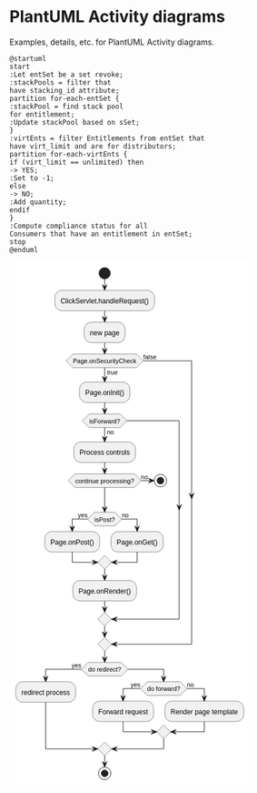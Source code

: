 # PlantUML Activity diagrams

Examples, details, etc. for PlantUML Activity diagrams.

```plantuml
@startuml
start
:Let entSet be a set revoke;
:stackPools = filter that
have stacking_id attribute;
partition for-each-entSet {
:stackPool = find stack pool  
for entitlement;
:Update stackPool based on sSet;
}
:virtEnts = filter Entitlements from entSet that 
have virt_limit and are for distributors;
partition for-each-virtEnts {
if (virt_limit == unlimited) then
-> YES;
:Set to -1;
else
-> NO;
:Add quantity;
endif
}
:Compute compliance status for all 
Consumers that have an entitlement in entSet;
stop
@enduml
```
<svg xmlns="http://www.w3.org/2000/svg" xmlns:xlink="http://www.w3.org/1999/xlink" contentStyleType="text/css" height="920px" preserveAspectRatio="none" style="width:423px;height:920px;background:#FFFFFF;" version="1.1" viewBox="0 0 423 920" width="423px" zoomAndPan="magnify"><defs/><g><ellipse cx="167.6306" cy="20" fill="#222222" rx="10" ry="10" style="stroke:#222222;stroke-width:1.0;"/><rect fill="#F1F1F1" height="35.9609" rx="12.5" ry="12.5" style="stroke:#181818;stroke-width:0.5;" width="175.4023" x="79.9294" y="50"/><text fill="#000000" font-family="sans-serif" font-size="12" lengthAdjust="spacing" textLength="155.4023" x="89.9294" y="72.9492">ClickServlet.handleRequest()</text><rect fill="#F1F1F1" height="35.9609" rx="12.5" ry="12.5" style="stroke:#181818;stroke-width:0.5;" width="72.043" x="131.6091" y="105.9609"/><text fill="#000000" font-family="sans-serif" font-size="12" lengthAdjust="spacing" textLength="52.043" x="141.6091" y="128.9102">new page</text><rect fill="#F1F1F1" height="35.9609" rx="12.5" ry="12.5" style="stroke:#181818;stroke-width:0.5;" width="88.707" x="123.2771" y="211.2373"/><text fill="#000000" font-family="sans-serif" font-size="12" lengthAdjust="spacing" textLength="68.707" x="133.2771" y="234.1865">Page.onInit()</text><rect fill="#F1F1F1" height="35.9609" rx="12.5" ry="12.5" style="stroke:#181818;stroke-width:0.5;" width="108.6992" x="113.281" y="316.5137"/><text fill="#000000" font-family="sans-serif" font-size="12" lengthAdjust="spacing" textLength="88.6992" x="123.281" y="339.4629">Process controls</text><polygon fill="#F1F1F1" points="115.6519,372.4746,219.6094,372.4746,231.6094,384.4746,219.6094,396.4746,115.6519,396.4746,103.6519,384.4746,115.6519,372.4746" style="stroke:#181818;stroke-width:0.5;"/><text fill="#000000" font-family="sans-serif" font-size="11" lengthAdjust="spacing" textLength="103.9575" x="115.6519" y="389.0293">continue processing?</text><text fill="#000000" font-family="sans-serif" font-size="11" lengthAdjust="spacing" textLength="12.2354" x="231.6094" y="381.7139">no</text><ellipse cx="265.8447" cy="384.4746" fill="none" rx="11" ry="11" style="stroke:#222222;stroke-width:1.0;"/><ellipse cx="265.8447" cy="384.4746" fill="#222222" rx="6" ry="6" style="stroke:#222222;stroke-width:1.0;"/><polygon fill="#F1F1F1" points="149.5945,439.9941,185.6667,439.9941,197.6667,451.9941,185.6667,463.9941,149.5945,463.9941,137.5945,451.9941,149.5945,439.9941" style="stroke:#181818;stroke-width:0.5;"/><text fill="#000000" font-family="sans-serif" font-size="11" lengthAdjust="spacing" textLength="36.0723" x="149.5945" y="456.5488">isPost?</text><text fill="#000000" font-family="sans-serif" font-size="11" lengthAdjust="spacing" textLength="17.1177" x="120.4768" y="449.2334">yes</text><text fill="#000000" font-family="sans-serif" font-size="11" lengthAdjust="spacing" textLength="12.2354" x="197.6667" y="449.2334">no</text><rect fill="#F1F1F1" height="35.9609" rx="12.5" ry="12.5" style="stroke:#181818;stroke-width:0.5;" width="96.7109" x="62.0872" y="473.9941"/><text fill="#000000" font-family="sans-serif" font-size="12" lengthAdjust="spacing" textLength="76.7109" x="72.0872" y="496.9434">Page.onPost()</text><rect fill="#F1F1F1" height="35.9609" rx="12.5" ry="12.5" style="stroke:#181818;stroke-width:0.5;" width="92.041" x="178.7981" y="473.9941"/><text fill="#000000" font-family="sans-serif" font-size="12" lengthAdjust="spacing" textLength="72.041" x="188.7981" y="496.9434">Page.onGet()</text><polygon fill="#F1F1F1" points="167.6306,515.9551,179.6306,527.9551,167.6306,539.9551,155.6306,527.9551,167.6306,515.9551" style="stroke:#181818;stroke-width:0.5;"/><rect fill="#F1F1F1" height="35.9609" rx="12.5" ry="12.5" style="stroke:#181818;stroke-width:0.5;" width="112.0566" x="111.6023" y="559.9551"/><text fill="#000000" font-family="sans-serif" font-size="12" lengthAdjust="spacing" textLength="92.0566" x="121.6023" y="582.9043">Page.onRender()</text><polygon fill="#F1F1F1" points="140.4287,267.1982,194.8325,267.1982,206.8325,279.1982,194.8325,291.1982,140.4287,291.1982,128.4287,279.1982,140.4287,267.1982" style="stroke:#181818;stroke-width:0.5;"/><text fill="#000000" font-family="sans-serif" font-size="11" lengthAdjust="spacing" textLength="12.2354" x="171.6306" y="303.0684">no</text><text fill="#000000" font-family="sans-serif" font-size="11" lengthAdjust="spacing" textLength="54.4038" x="140.4287" y="283.7529">isForward?</text><polygon fill="#F1F1F1" points="167.6306,615.916,179.6306,627.916,167.6306,639.916,155.6306,627.916,167.6306,615.916" style="stroke:#181818;stroke-width:0.5;"/><polygon fill="#F1F1F1" points="111.6826,161.9219,223.5786,161.9219,235.5786,173.9219,223.5786,185.9219,111.6826,185.9219,99.6826,173.9219,111.6826,161.9219" style="stroke:#181818;stroke-width:0.5;"/><text fill="#000000" font-family="sans-serif" font-size="11" lengthAdjust="spacing" textLength="18.9546" x="171.6306" y="197.792">true</text><text fill="#000000" font-family="sans-serif" font-size="11" lengthAdjust="spacing" textLength="111.896" x="111.6826" y="178.4766">Page.onSecurityCheck</text><text fill="#000000" font-family="sans-serif" font-size="11" lengthAdjust="spacing" textLength="23.2354" x="235.5786" y="171.1611">false</text><polygon fill="#F1F1F1" points="167.6306,659.916,179.6306,671.916,167.6306,683.916,155.6306,671.916,167.6306,659.916" style="stroke:#181818;stroke-width:0.5;"/><polygon fill="#F1F1F1" points="138.5864,703.916,196.6748,703.916,208.6748,715.916,196.6748,727.916,138.5864,727.916,126.5864,715.916,138.5864,703.916" style="stroke:#181818;stroke-width:0.5;"/><text fill="#000000" font-family="sans-serif" font-size="11" lengthAdjust="spacing" textLength="58.0884" x="138.5864" y="720.4707">do redirect?</text><text fill="#000000" font-family="sans-serif" font-size="11" lengthAdjust="spacing" textLength="17.1177" x="109.4688" y="713.1553">yes</text><rect fill="#F1F1F1" height="35.9609" rx="12.5" ry="12.5" style="stroke:#181818;stroke-width:0.5;" width="105.3652" x="11" y="737.916"/><text fill="#000000" font-family="sans-serif" font-size="12" lengthAdjust="spacing" textLength="85.3652" x="21" y="760.8652">redirect process</text><polygon fill="#F1F1F1" points="242.5344,737.916,300.6228,737.916,312.6228,749.916,300.6228,761.916,242.5344,761.916,230.5344,749.916,242.5344,737.916" style="stroke:#181818;stroke-width:0.5;"/><text fill="#000000" font-family="sans-serif" font-size="11" lengthAdjust="spacing" textLength="58.0884" x="242.5344" y="754.4707">do forward?</text><text fill="#000000" font-family="sans-serif" font-size="11" lengthAdjust="spacing" textLength="17.1177" x="213.4167" y="747.1553">yes</text><text fill="#000000" font-family="sans-serif" font-size="11" lengthAdjust="spacing" textLength="12.2354" x="312.6228" y="747.1553">no</text><rect fill="#F1F1F1" height="35.9609" rx="12.5" ry="12.5" style="stroke:#181818;stroke-width:0.5;" width="107.3691" x="146.3652" y="771.916"/><text fill="#000000" font-family="sans-serif" font-size="12" lengthAdjust="spacing" textLength="87.3691" x="156.3652" y="794.8652">Forward request</text><rect fill="#F1F1F1" height="35.9609" rx="12.5" ry="12.5" style="stroke:#181818;stroke-width:0.5;" width="138.7461" x="273.7344" y="771.916"/><text fill="#000000" font-family="sans-serif" font-size="12" lengthAdjust="spacing" textLength="118.7461" x="283.7344" y="794.8652">Render page template</text><polygon fill="#F1F1F1" points="271.5786,813.877,283.5786,825.877,271.5786,837.877,259.5786,825.877,271.5786,813.877" style="stroke:#181818;stroke-width:0.5;"/><polygon fill="#F1F1F1" points="167.6306,843.877,179.6306,855.877,167.6306,867.877,155.6306,855.877,167.6306,843.877" style="stroke:#181818;stroke-width:0.5;"/><ellipse cx="167.6306" cy="898.877" fill="none" rx="11" ry="11" style="stroke:#222222;stroke-width:1.0;"/><ellipse cx="167.6306" cy="898.877" fill="#222222" rx="6" ry="6" style="stroke:#222222;stroke-width:1.0;"/><line style="stroke:#181818;stroke-width:1.0;" x1="167.6306" x2="167.6306" y1="30" y2="50"/><polygon fill="#181818" points="163.6306,40,167.6306,50,171.6306,40,167.6306,44" style="stroke:#181818;stroke-width:1.0;"/><line style="stroke:#181818;stroke-width:1.0;" x1="167.6306" x2="167.6306" y1="85.9609" y2="105.9609"/><polygon fill="#181818" points="163.6306,95.9609,167.6306,105.9609,171.6306,95.9609,167.6306,99.9609" style="stroke:#181818;stroke-width:1.0;"/><line style="stroke:#181818;stroke-width:1.0;" x1="167.6306" x2="167.6306" y1="396.4746" y2="439.9941"/><polygon fill="#181818" points="163.6306,429.9941,167.6306,439.9941,171.6306,429.9941,167.6306,433.9941" style="stroke:#181818;stroke-width:1.0;"/><line style="stroke:#181818;stroke-width:1.0;" x1="231.6094" x2="254.8447" y1="384.4746" y2="384.4746"/><polygon fill="#181818" points="244.8447,380.4746,254.8447,384.4746,244.8447,388.4746,248.8447,384.4746" style="stroke:#181818;stroke-width:1.0;"/><line style="stroke:#181818;stroke-width:1.0;" x1="167.6306" x2="167.6306" y1="352.4746" y2="372.4746"/><polygon fill="#181818" points="163.6306,362.4746,167.6306,372.4746,171.6306,362.4746,167.6306,366.4746" style="stroke:#181818;stroke-width:1.0;"/><line style="stroke:#181818;stroke-width:1.0;" x1="137.5945" x2="110.4426" y1="451.9941" y2="451.9941"/><line style="stroke:#181818;stroke-width:1.0;" x1="110.4426" x2="110.4426" y1="451.9941" y2="473.9941"/><polygon fill="#181818" points="106.4426,463.9941,110.4426,473.9941,114.4426,463.9941,110.4426,467.9941" style="stroke:#181818;stroke-width:1.0;"/><line style="stroke:#181818;stroke-width:1.0;" x1="197.6667" x2="224.8186" y1="451.9941" y2="451.9941"/><line style="stroke:#181818;stroke-width:1.0;" x1="224.8186" x2="224.8186" y1="451.9941" y2="473.9941"/><polygon fill="#181818" points="220.8186,463.9941,224.8186,473.9941,228.8186,463.9941,224.8186,467.9941" style="stroke:#181818;stroke-width:1.0;"/><line style="stroke:#181818;stroke-width:1.0;" x1="110.4426" x2="110.4426" y1="509.9551" y2="527.9551"/><line style="stroke:#181818;stroke-width:1.0;" x1="110.4426" x2="155.6306" y1="527.9551" y2="527.9551"/><polygon fill="#181818" points="145.6306,523.9551,155.6306,527.9551,145.6306,531.9551,149.6306,527.9551" style="stroke:#181818;stroke-width:1.0;"/><line style="stroke:#181818;stroke-width:1.0;" x1="224.8186" x2="224.8186" y1="509.9551" y2="527.9551"/><line style="stroke:#181818;stroke-width:1.0;" x1="224.8186" x2="179.6306" y1="527.9551" y2="527.9551"/><polygon fill="#181818" points="189.6306,523.9551,179.6306,527.9551,189.6306,531.9551,185.6306,527.9551" style="stroke:#181818;stroke-width:1.0;"/><line style="stroke:#181818;stroke-width:1.0;" x1="167.6306" x2="167.6306" y1="539.9551" y2="559.9551"/><polygon fill="#181818" points="163.6306,549.9551,167.6306,559.9551,171.6306,549.9551,167.6306,553.9551" style="stroke:#181818;stroke-width:1.0;"/><line style="stroke:#181818;stroke-width:1.0;" x1="167.6306" x2="167.6306" y1="291.1982" y2="316.5137"/><polygon fill="#181818" points="163.6306,306.5137,167.6306,316.5137,171.6306,306.5137,167.6306,310.5137" style="stroke:#181818;stroke-width:1.0;"/><line style="stroke:#181818;stroke-width:1.0;" x1="206.8325" x2="298.8447" y1="279.1982" y2="279.1982"/><polygon fill="#181818" points="294.8447,426.4746,298.8447,436.4746,302.8447,426.4746,298.8447,430.4746" style="stroke:#181818;stroke-width:1.0;"/><line style="stroke:#181818;stroke-width:1.0;" x1="298.8447" x2="298.8447" y1="279.1982" y2="627.916"/><line style="stroke:#181818;stroke-width:1.0;" x1="298.8447" x2="179.6306" y1="627.916" y2="627.916"/><polygon fill="#181818" points="189.6306,623.916,179.6306,627.916,189.6306,631.916,185.6306,627.916" style="stroke:#181818;stroke-width:1.0;"/><line style="stroke:#181818;stroke-width:1.0;" x1="167.6306" x2="167.6306" y1="595.916" y2="615.916"/><polygon fill="#181818" points="163.6306,605.916,167.6306,615.916,171.6306,605.916,167.6306,609.916" style="stroke:#181818;stroke-width:1.0;"/><line style="stroke:#181818;stroke-width:1.0;" x1="167.6306" x2="167.6306" y1="247.1982" y2="267.1982"/><polygon fill="#181818" points="163.6306,257.1982,167.6306,267.1982,171.6306,257.1982,167.6306,261.1982" style="stroke:#181818;stroke-width:1.0;"/><line style="stroke:#181818;stroke-width:1.0;" x1="167.6306" x2="167.6306" y1="185.9219" y2="211.2373"/><polygon fill="#181818" points="163.6306,201.2373,167.6306,211.2373,171.6306,201.2373,167.6306,205.2373" style="stroke:#181818;stroke-width:1.0;"/><line style="stroke:#181818;stroke-width:1.0;" x1="235.5786" x2="320.8447" y1="173.9219" y2="173.9219"/><polygon fill="#181818" points="316.8447,406.4746,320.8447,416.4746,324.8447,406.4746,320.8447,410.4746" style="stroke:#181818;stroke-width:1.0;"/><line style="stroke:#181818;stroke-width:1.0;" x1="320.8447" x2="320.8447" y1="173.9219" y2="671.916"/><line style="stroke:#181818;stroke-width:1.0;" x1="320.8447" x2="179.6306" y1="671.916" y2="671.916"/><polygon fill="#181818" points="189.6306,667.916,179.6306,671.916,189.6306,675.916,185.6306,671.916" style="stroke:#181818;stroke-width:1.0;"/><line style="stroke:#181818;stroke-width:1.0;" x1="167.6306" x2="167.6306" y1="639.916" y2="659.916"/><polygon fill="#181818" points="163.6306,649.916,167.6306,659.916,171.6306,649.916,167.6306,653.916" style="stroke:#181818;stroke-width:1.0;"/><line style="stroke:#181818;stroke-width:1.0;" x1="167.6306" x2="167.6306" y1="141.9219" y2="161.9219"/><polygon fill="#181818" points="163.6306,151.9219,167.6306,161.9219,171.6306,151.9219,167.6306,155.9219" style="stroke:#181818;stroke-width:1.0;"/><line style="stroke:#181818;stroke-width:1.0;" x1="230.5344" x2="200.0498" y1="749.916" y2="749.916"/><line style="stroke:#181818;stroke-width:1.0;" x1="200.0498" x2="200.0498" y1="749.916" y2="771.916"/><polygon fill="#181818" points="196.0498,761.916,200.0498,771.916,204.0498,761.916,200.0498,765.916" style="stroke:#181818;stroke-width:1.0;"/><line style="stroke:#181818;stroke-width:1.0;" x1="312.6228" x2="343.1074" y1="749.916" y2="749.916"/><line style="stroke:#181818;stroke-width:1.0;" x1="343.1074" x2="343.1074" y1="749.916" y2="771.916"/><polygon fill="#181818" points="339.1074,761.916,343.1074,771.916,347.1074,761.916,343.1074,765.916" style="stroke:#181818;stroke-width:1.0;"/><line style="stroke:#181818;stroke-width:1.0;" x1="200.0498" x2="200.0498" y1="807.877" y2="825.877"/><line style="stroke:#181818;stroke-width:1.0;" x1="200.0498" x2="259.5786" y1="825.877" y2="825.877"/><polygon fill="#181818" points="249.5786,821.877,259.5786,825.877,249.5786,829.877,253.5786,825.877" style="stroke:#181818;stroke-width:1.0;"/><line style="stroke:#181818;stroke-width:1.0;" x1="343.1074" x2="343.1074" y1="807.877" y2="825.877"/><line style="stroke:#181818;stroke-width:1.0;" x1="343.1074" x2="283.5786" y1="825.877" y2="825.877"/><polygon fill="#181818" points="293.5786,821.877,283.5786,825.877,293.5786,829.877,289.5786,825.877" style="stroke:#181818;stroke-width:1.0;"/><line style="stroke:#181818;stroke-width:1.0;" x1="126.5864" x2="63.6826" y1="715.916" y2="715.916"/><line style="stroke:#181818;stroke-width:1.0;" x1="63.6826" x2="63.6826" y1="715.916" y2="737.916"/><polygon fill="#181818" points="59.6826,727.916,63.6826,737.916,67.6826,727.916,63.6826,731.916" style="stroke:#181818;stroke-width:1.0;"/><line style="stroke:#181818;stroke-width:1.0;" x1="208.6748" x2="271.5786" y1="715.916" y2="715.916"/><line style="stroke:#181818;stroke-width:1.0;" x1="271.5786" x2="271.5786" y1="715.916" y2="737.916"/><polygon fill="#181818" points="267.5786,727.916,271.5786,737.916,275.5786,727.916,271.5786,731.916" style="stroke:#181818;stroke-width:1.0;"/><line style="stroke:#181818;stroke-width:1.0;" x1="63.6826" x2="63.6826" y1="773.877" y2="855.877"/><line style="stroke:#181818;stroke-width:1.0;" x1="63.6826" x2="155.6306" y1="855.877" y2="855.877"/><polygon fill="#181818" points="145.6306,851.877,155.6306,855.877,145.6306,859.877,149.6306,855.877" style="stroke:#181818;stroke-width:1.0;"/><line style="stroke:#181818;stroke-width:1.0;" x1="271.5786" x2="271.5786" y1="837.877" y2="855.877"/><line style="stroke:#181818;stroke-width:1.0;" x1="271.5786" x2="179.6306" y1="855.877" y2="855.877"/><polygon fill="#181818" points="189.6306,851.877,179.6306,855.877,189.6306,859.877,185.6306,855.877" style="stroke:#181818;stroke-width:1.0;"/><line style="stroke:#181818;stroke-width:1.0;" x1="167.6306" x2="167.6306" y1="683.916" y2="703.916"/><polygon fill="#181818" points="163.6306,693.916,167.6306,703.916,171.6306,693.916,167.6306,697.916" style="stroke:#181818;stroke-width:1.0;"/><line style="stroke:#181818;stroke-width:1.0;" x1="167.6306" x2="167.6306" y1="867.877" y2="887.877"/><polygon fill="#181818" points="163.6306,877.877,167.6306,887.877,171.6306,877.877,167.6306,881.877" style="stroke:#181818;stroke-width:1.0;"/><!--SRC=[PLAzReCm4Dxz5BSLXi1kXWwHMdMBaYTmpG5MZ4ti8r7Ullu1Ifl9f_j-zDsTtmQYoVEwdhGmD8-wadQiXIHrL_Gyj4hqJeo7RoJ1c2VXYF6ZLl9wGNVNIDKWJAlnZBSPFHLbmxZ11qoYnuQf3efJg2fhBYXd5noF0yfh2JIWWOBSZ2K3u0lfowXa0H2LodzOzn2kVL_vnaPsv3ihqNkGrf2psZUf7KMneyoCC6MAClsB7C2JdLA9fbKTszJAdwodJV14lohMY17F4ODOUzoxhfnF_AKa_pru3Yrq6Szejkb4U4gs18fXMWiEM-LGlYJYAx2EsIINPN51sFtRt3O9NtOQhDF5Kem_S_2SC9qG2CVmCGXtQNF0jC4V]--></g></svg>
